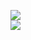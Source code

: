 [![](https://img.shields.io/badge/Made%20With-Github%20Spray-lightgrey.svg?style=for-the-badge&logo=github)](https://github.com/Annihil/github-spray#2330)  
[![](https://i.imgur.com/2DrTn0Z.gif)](https://github.com/Annihil/github-spray)